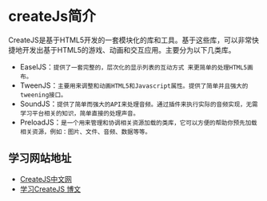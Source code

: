 # createJs简介
CreateJS是基于HTML5开发的一套模块化的库和工具。基于这些库，可以非常快捷地开发出基于HTML5的游戏、动画和交互应用。主要分为以下几类库。

- EaselJS：`提供了一套完整的，层次化的显示列表的互动方式 来更简单的处理HTML5画布。`
- TweenJS：`主要用来调整和动画HTML5和Javascript属性。提供了简单并且强大的tweening接口。`
- SoundJS：`提供了简单而强大的API来处理音频。通过插件来执行实际的音频实现，无需学习平台相关的知识，简单直接的处理声音。`
- PreloadJS：`是一个用来管理和协调相关资源加载的类库，它可以方便的帮助你预先加载相关资源，例如：图片、文件、音频、数据等等。`


## 学习网站地址
- [CreateJS中文网](http://www.createjs.cc/tweenjs/ "CreateJS中文网")
- [学习CreateJS 博文](http://www.ajexoop.com/wordpress/ "学习CreateJS 博文")